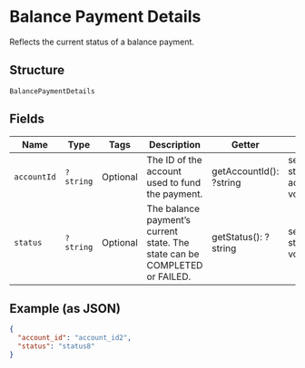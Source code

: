 
# Balance Payment Details

Reflects the current status of a balance payment.

## Structure

`BalancePaymentDetails`

## Fields

| Name | Type | Tags | Description | Getter | Setter |
|  --- | --- | --- | --- | --- | --- |
| `accountId` | `?string` | Optional | The ID of the account used to fund the payment. | getAccountId(): ?string | setAccountId(?string accountId): void |
| `status` | `?string` | Optional | The balance payment’s current state. The state can be COMPLETED or FAILED. | getStatus(): ?string | setStatus(?string status): void |

## Example (as JSON)

```json
{
  "account_id": "account_id2",
  "status": "status8"
}
```

